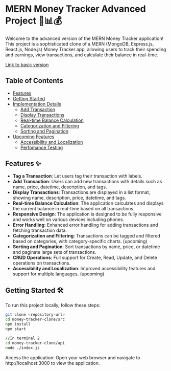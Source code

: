 # MERN Money Tracker Advanced Project 🚀📊💰

Welcome to the advanced version of the MERN Money Tracker application! This project is a sophisticated clone of a MERN (MongoDB, Express.js, React.js, Node.js) Money Tracker app, allowing users to track their spending and earnings, view transactions, and calculate their balance in real-time.

[Link to basic version](https://github.com/snigdhag12/money-tracker)

## Table of Contents

- [Features](#features)
- [Getting Started](#getting-started)
- [Implementation Details](#implementation-details)
  - [Add Transaction](#add-transaction)
  - [Display Transactions](#display-transactions)
  - [Real-time Balance Calculation](#real-time-balance-calculation)
  - [Categorization and Filtering](#categorization-and-filtering)
  - [Sorting and Pagination](#sorting-and-pagination)
- [Upcoming Features](#upcoming-features)
    - [Accessibility and Localization](#accessibility-and-localization)
    - [Perfomance Testing](#performance-testing)
 

## Features ✨

- **Tag a Transaction**: Let users tag their transaction with labels.
- **Add Transaction**: Users can add new transactions with details such as name, price, datetime, description, and tags.
- **Display Transactions**: Transactions are displayed in a list format, showing name, description, price, datetime, and tags.
- **Real-time Balance Calculation**: The application calculates and displays the current balance in real-time based on all transactions.
- **Responsive Design**: The application is designed to be fully responsive and works well on various devices including phones.
- **Error Handling**: Enhanced error handling for adding transactions and fetching transaction data.
- **Categorization and Filtering**: Transactions can be tagged and filtered based on categories, with category-specific charts. (upcoming)
- **Sorting and Pagination**: Sort transactions by name, price, or datetime and paginate large sets of transactions.
- **CRUD Operations**: Full support for Create, Read, Update, and Delete operations on transactions.
- **Accessibility and Localization**: Improved accessibility features and support for multiple languages. (upcoming)

## Getting Started 🛠️

To run this project locally, follow these steps:

```bash
git clone <repository-url>
cd money-tracker-clone/src
npm install
npm start

//In terminal 2
cd money-tracker-clone/api
node ./index.js
```
Access the application:
Open your web browser and navigate to http://localhost:3000 to view the application.

